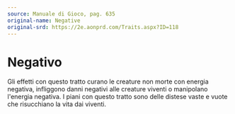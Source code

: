 ```yaml
---
source: Manuale di Gioco, pag. 635
original-name: Negative
original-srd: https://2e.aonprd.com/Traits.aspx?ID=118
---
```


# Negativo

Gli effetti con questo tratto curano le creature non morte con energia negativa,
infliggono danni negativi alle creature viventi o manipolano l'energia negativa.
I piani con questo tratto sono delle distese vaste e vuote che risucchiano la
vita dai viventi.
